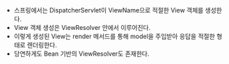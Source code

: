 
- 스프링에서는 DispatcherServlet이 ViewName으로 적절한 View 객체를 생성한다.
- View 객체 생성은 ViewResolver 안에서 이루어진다.
- 이렇게 생성된 View는 render 메서드를 통해 model을 주입받아 응답을 적절한 형태로 렌더링한다.
- 당연하게도 Bean 기반의 ViewResolver도 존재한다.
